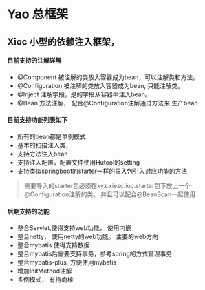 # Yao 总框架


## Xioc 小型的依赖注入框架， 
#### 目前支持的注解详解
* @Component 被注解的类放入容器成为bean，可以注解类和方法。 
* @Configuration 被注解的类放入容器成为bean, 只能注解类。
* @Inject 注解字段，是的字段从容器中注入bean。 
* @Bean 方法注解， 配合@Configuration注解通过方法来 生产bean

#### 目前支持功能列表如下
* 所有的bean都是单例模式
* 基本的扫描注入类，  
* 支持方法注入bean
* 支持注入配置，配置文件使用Hutool的setting
* 支持类似springboot的starter一样的导入包引入对应功能的方法
> 需要导入的starter包必须在xyz.xiezc.ioc.starter包下放上一个@Configuration注解的类。 并且可以配合@BeanScan一起使用


#### 后期支持的功能
* 整合Servlet,使得支持web功能，  使用内嵌
* 整合netty， 使用netty的web功能。 主要的web方向
* 整合mybatis 使得支持数据
* 整合mybatis后需要支持事务，参考spring的方式管理事务
* 整合mybatis-plus, 方便使用mybatis
* 增加InitMethod注解
* 多例模式， 有待商榷
